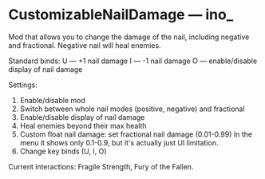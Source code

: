 # CustomizableNailDamage — ino_

Mod that allows you to change the damage of the nail, including negative and fractional.
Negative nail will heal enemies.

Standard binds:
U — +1 nail damage
I — -1 nail damage
O — enable/disable display of nail damage

Settings:
1. Enable/disable mod
2. Switch between whole nail modes (positive, negative) and fractional
3. Enable/disable display of nail damage
4. Heal enemies beyond their max health
5. Custom float nail damage: set fractional nail damage (0.01-0.99)
In the menu it shows only 0.1-0.9, but it's actually just UI limitation.
6. Change key binds (U, I, O)

Current interactions: Fragile Strength, Fury of the Fallen.
